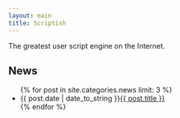 ```yaml
---
layout: main
title: Scriptish
---
```


The greatest user script engine on the Internet.

## News

<ul class="posts">
{% for post in site.categories.news limit: 3 %}
  <li><span>{{ post.date | date_to_string }}</span><a title="{{ post.title }}" href="{{ post.url }}">{{ post.title }}</a></li>
{% endfor %}
</ul>

